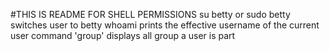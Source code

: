 #THIS IS README FOR SHELL PERMISSIONS
su betty or sudo betty switches user to betty
whoami prints the effective username of the current user
command 'group' displays all group a user is part
